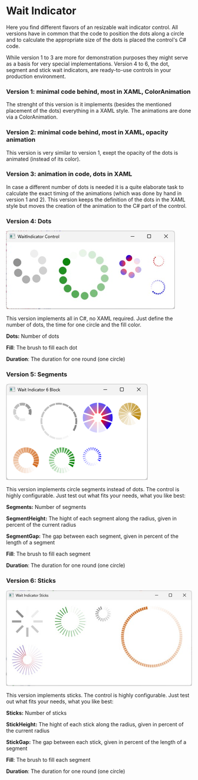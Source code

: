 # Wait Indicator

Here you find different flavors of an resizable wait indicator control. All versions have in common that the code to position the dots along a circle and to calculate the appropriate size of the dots is placed the control's C# code.

While version 1 to 3 are more for demonstration purposes they might serve as a basis for very special implementations. Version 4 to 6, the dot, segment and stick wait indicators, are ready-to-use controls in your production environment.

### Version 1: minimal code behind, most in XAML, ColorAnimation

The strenght of this version is it implements (besides the mentioned placement of the dots) everything in a XAML style. The animations are done via a ColorAnimation.

### Version 2: minimal code behind, most in XAML, opacity animation

This version is very similar to version 1, exept the opacity of the dots is animated (instead of its color).

### Version 3: animation in code, dots in XAML

In case a different number of dots is needed it is a quite elaborate task to calculate the exact timing of the animations (which was done by hand in version 1 and 2). This version keeps the definition of the dots in the XAML style but moves the creation of the animation to the C# part of the control.

### Version 4: Dots

![example](/example.jpg)

This version implements all in C#, no XAML required. Just define the number of dots, the time for one circle and the fill color.

**Dots:** Number of dots

**Fill**: The brush to fill each dot

**Duration**: The duration for one round (one circle)

### Version 5: Segments

![example](/block.png)

This version implements circle segments instead of dots. The control is highly configurable. Just test out what fits your needs, what you like best:

**Segments:** Number of segments

**SegmentHeight:** The hight of each segment along the radius, given in percent of the current radius

**SegmentGap:** The gap between each segment, given in percent of the length of a segment

**Fill**: The brush to fill each segment

**Duration**: The duration for one round (one circle)

### Version 6: Sticks

![example](/sticks.jpg)

This version implements sticks. The control is highly configurable. Just test out what fits your needs, what you like best:

**Sticks:** Number of sticks

**StickHeight:** The hight of each stick along the radius, given in percent of the current radius

**StickGap:** The gap between each stick, given in percent of the length of a segment

**Fill**: The brush to fill each segment

**Duration**: The duration for one round (one circle)